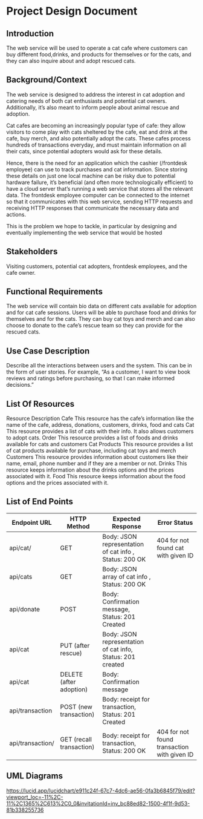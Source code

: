 # Project Design Document

## Introduction

The web service will be used to operate a cat cafe where customers can buy different food,drinks, and products for themselves or for the cats, and they can also inquire about and adopt rescued cats.

## Background/Context

The web service is designed to address the interest in cat adoption and catering needs of both cat enthusiasts and potential cat owners. Additionally, it’s also meant to inform people about animal rescue and adoption. 

Cat cafes are becoming an increasingly popular type of cafe: they allow visitors to come play with cats sheltered by the cafe, eat and drink at the cafe, buy merch, and also potentially adopt the cats. These cafes process hundreds of transactions everyday, and must maintain information on all their cats, since potential adopters would ask for these details. 

Hence, there is the need for an application which the cashier (/frontdesk employee) can use to track purchases and cat information. Since storing these details on just one local machine can be risky due to potential hardware failure, it’s beneficial (and often more technologically efficient) to have a cloud server that’s running a web service that stores all the relevant data. The frontdesk employee computer can be connected to the internet so that it communicates with this web service, sending HTTP requests and receiving HTTP responses that communicate the necessary data and actions.

This is the problem we hope to tackle, in particular by designing and eventually implementing the web service that would be hosted

## Stakeholders

Visiting customers, potential cat adopters, frontdesk employees, and the cafe owner.

## Functional Requirements

The web service will contain bio data on different cats available for adoption and for cat cafe sessions. Users will be able to purchase food and drinks for themselves and for the cats. They can buy cat toys and merch and can also choose to donate to the cafe’s rescue team so they can provide for the rescued cats.

## Use Case Description

Describe all the interactions between users and the system. This can be in the form of user stories. For example, “As a customer, I want to view book reviews and ratings before purchasing, so that I can make informed decisions.”

## List Of Resources

Resource
Description
Cafe
This resource has the cafe’s information like the name of the cafe, address, donations, customers, drinks, food and cats
Cat 
This resource provides a list of cats with their info. It also allows customers to adopt cats.
Order
This resource provides a list of foods and drinks available for cats and customers
Cat Products
This resource provides a list of cat products available for purchase, including cat toys and merch
Customers
This resource provides information about customers like their name, email, phone number and if they are a member or not.
Drinks
This resource keeps information about the drinks options and the prices associated with it.
Food
This resource keeps information about the food options and the prices associated with it.



## List of End Points

| Endpoint URL | HTTP Method | Expected Response | Error Status
| --- | --- | --- | --- |
| api/cat/<string>         | GET                      | Body: JSON representation of cat info , Status: 200 OK          | 404 for not found cat with given ID |
| api/cats                 | GET                      | Body: JSON array of cat info          , Status: 200 OK          | |
| api/donate               | POST                     | Body: Confirmation message, Status: 201 Created                 | |
| api/cat                  | PUT (after rescue)       | Body: JSON representation of cat info, Status: 201 created      | |
| api/cat                  | DELETE (after adoption)  | Body: Confirmation message                                      | |
| api/transaction          | POST (new transaction)   | Body: receipt for transaction, Status: 201 Created              | |
| api/transaction/<string> | GET (recall transaction) | Body: receipt for transaction, Status: 200 OK                   | 404 for not found transaction with given ID |

## UML Diagrams
https://lucid.app/lucidchart/e911c24f-67c7-4dc6-ae56-0fa3b6845f79/edit?viewport_loc=-11%2C-11%2C1365%2C613%2C0_0&invitationId=inv_bc88ed82-1500-4f1f-9d53-81b338255736 
